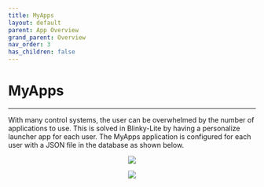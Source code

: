 ```yaml
---
title: MyApps
layout: default
parent: App Overview
grand_parent: Overview
nav_order: 3
has_children: false
---
```

# MyApps
----
With many control systems, the user can be overwhelmed by the number of applications to use. This is solved in Blinky-Lite by having a personalize launcher app for each user. The MyApps application is configured for each user with a JSON file in the database as shown below. 

<p align = "center"><img src = "{{ site.urlimg }}myApps.png"></p>
<p align = "center"><img src = "{{ site.urlimg }}myAppsJson.png"></p>